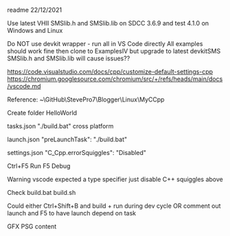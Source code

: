 readme
22/12/2021

Use latest VHII SMSlib.h and SMSlib.lib on SDCC 3.6.9 and test 4.1.0 on Windows and Linux

Do NOT use devkit wrapper - run all in VS Code directly
All examples should work fine then clone to ExamplesIV
but upgrade to latest devkitSMS SMSlib.h and SMSlib.lib will cause issues??


https://code.visualstudio.com/docs/cpp/customize-default-settings-cpp
https://chromium.googlesource.com/chromium/src/+/refs/heads/main/docs/vscode.md

Reference:
~\GitHub\StevePro7\Blogger\Linux\MyCCpp

Create folder	HelloWorld


tasks.json
"./build.bat"	cross platform

launch.json
"preLaunchTask": "./build.bat"

settings.json
"C_Cpp.errorSquiggles": "Disabled"


Ctrl+F5		Run
F5			Debug

Warning
vscode expected a type specifier
just disable C++ squiggles above


Check 
build.bat
build.sh


Could either Ctrl+Shift+B and build + run during dev cycle
OR comment out launch and F5 to have launch depend on task


GFX
PSG
content


